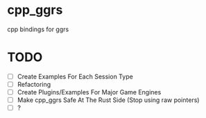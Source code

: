 # cpp_ggrs
cpp bindings for ggrs

# TODO
- [ ] Create Examples For Each Session Type
- [ ] Refactoring 
- [ ] Create Plugins/Examples For Major Game Engines
- [ ] Make cpp_ggrs Safe At The Rust Side (Stop using raw pointers)
- [ ] ?
